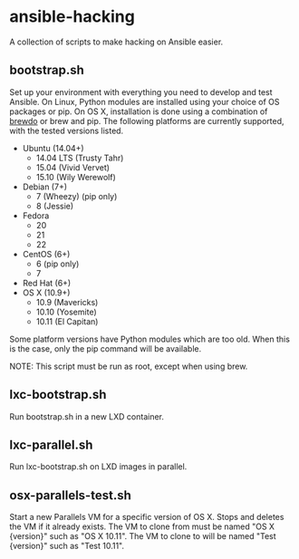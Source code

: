 # ansible-hacking
A collection of scripts to make hacking on Ansible easier.

## bootstrap.sh
Set up your environment with everything you need to develop and test Ansible. 
On Linux, Python modules are installed using your choice of OS packages or pip.
On OS X, installation is done using a combination of
[brewdo](https://github.com/zigg/brewdo) or brew and pip.
The following platforms are currently supported, with the tested versions listed.
  * Ubuntu (14.04+)
    * 14.04 LTS (Trusty Tahr)
    * 15.04 (Vivid Vervet)
    * 15.10 (Wily Werewolf)
  * Debian (7+)
    * 7 (Wheezy) (pip only)
    * 8 (Jessie)
  * Fedora
    * 20
    * 21
    * 22
  * CentOS (6+)
    * 6 (pip only)
    * 7
  * Red Hat (6+)
  * OS X (10.9+)
    * 10.9 (Mavericks)
    * 10.10 (Yosemite)
    * 10.11 (El Capitan)

Some platform versions have Python modules which are too old.
When this is the case, only the pip command will be available.

NOTE: This script must be run as root, except when using brew.

## lxc-bootstrap.sh
Run bootstrap.sh in a new LXD container.

## lxc-parallel.sh
Run lxc-bootstrap.sh on LXD images in parallel.

## osx-parallels-test.sh
Start a new Parallels VM for a specific version of OS X.
Stops and deletes the VM if it already exists.
The VM to clone from must be named "OS X {version}" such as "OS X 10.11".
The VM to clone to will be named "Test {version}" such as "Test 10.11".
